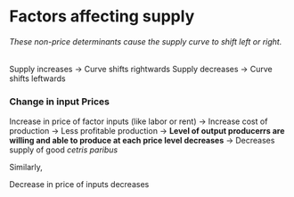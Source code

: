 # Factors affecting supply
###### These non-price determinants cause the supply curve to shift left or right. 

Supply increases → Curve shifts rightwards
Supply decreases → Curve shifts leftwards

### Change in input Prices
Increase in price of factor inputs (like labor or rent) → Increase cost of production → Less profitable production → **Level of output producerrs are willing and able to produce at each price level decreases** → Decreases supply of good _cetris paribus_

Similarly,

Decrease in price of inputs decreases 